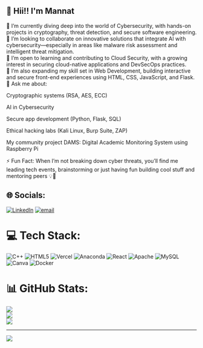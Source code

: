 ## 💫 Hii!! I'm Mannat </br>
🔭 I’m currently diving deep into the world of Cybersecurity, with hands-on projects in cryptography, threat detection, and secure software engineering.<br>
👯 I’m looking to collaborate on innovative solutions that integrate AI with cybersecurity—especially in areas like malware risk assessment and intelligent threat mitigation.<br>
🤝 I’m open to learning and contributing to Cloud Security, with a growing interest in securing cloud-native applications and DevSecOps practices.<br>
🌱 I’m also expanding my skill set in Web Development, building interactive and secure front-end experiences using HTML, CSS, JavaScript, and Flask.<br>
💬 Ask me about:

Cryptographic systems (RSA, AES, ECC)

AI in Cybersecurity

Secure app development (Python, Flask, SQL)

Ethical hacking labs (Kali Linux, Burp Suite, ZAP)

My community project DAMS: Digital Academic Monitoring System using Raspberry Pi

⚡ Fun Fact:
When I’m not breaking down cyber threats, you’ll find me leading tech events, brainstorming  or just having fun building cool stuff and mentoring peers 💡🎉


## 🌐 Socials:
[![LinkedIn](https://img.shields.io/badge/LinkedIn-%230077B5.svg?logo=linkedin&logoColor=white)](https://linkedin.com/in/https://www.linkedin.com/in/mannat-pal-4aa040258/) [![email](https://img.shields.io/badge/Email-D14836?logo=gmail&logoColor=white)](mailto:palmannat5@gmail.com) 

# 💻 Tech Stack:
![C++](https://img.shields.io/badge/c++-%2300599C.svg?style=for-the-badge&logo=c%2B%2B&logoColor=white) ![HTML5](https://img.shields.io/badge/html5-%23E34F26.svg?style=for-the-badge&logo=html5&logoColor=white) ![Vercel](https://img.shields.io/badge/vercel-%23000000.svg?style=for-the-badge&logo=vercel&logoColor=white) ![Anaconda](https://img.shields.io/badge/Anaconda-%2344A833.svg?style=for-the-badge&logo=anaconda&logoColor=white) ![React](https://img.shields.io/badge/react-%2320232a.svg?style=for-the-badge&logo=react&logoColor=%2361DAFB) ![Apache](https://img.shields.io/badge/apache-%23D42029.svg?style=for-the-badge&logo=apache&logoColor=white) ![MySQL](https://img.shields.io/badge/mysql-4479A1.svg?style=for-the-badge&logo=mysql&logoColor=white) ![Canva](https://img.shields.io/badge/Canva-%2300C4CC.svg?style=for-the-badge&logo=Canva&logoColor=white) ![Docker](https://img.shields.io/badge/docker-%230db7ed.svg?style=for-the-badge&logo=docker&logoColor=white)
# 📊 GitHub Stats:
![](https://github-readme-stats.vercel.app/api?username=Mp771&theme=dark&hide_border=false&include_all_commits=false&count_private=false)<br/>
![](https://nirzak-streak-stats.vercel.app/?user=Mp771&theme=dark&hide_border=false)<br/>
![](https://github-readme-stats.vercel.app/api/top-langs/?username=Mp771&theme=dark&hide_border=false&include_all_commits=false&count_private=false&layout=compact)

---
[![](https://visitcount.itsvg.in/api?id=Mp771&icon=0&color=0)](https://visitcount.itsvg.in)

